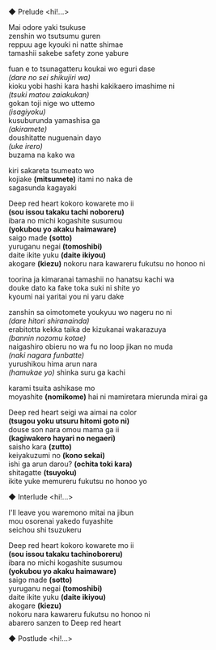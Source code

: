 ◆ Prelude <hi!…>

Mai odore yaki tsukuse  
zenshin wo tsutsumu guren  
reppuu age kyouki ni natte shimae  
tamashii sakebe safety zone yabure

fuan e to tsunagatteru koukai wo eguri dase  
*(dare no sei shikujiri wa)*  
kioku yobi hashi kara hashi kakikaero imashime ni  
*(tsuki matou zaiakukan)*  
gokan toji nige wo uttemo  
*(isagiyoku)*  
kusuburunda yamashisa ga  
*(akiramete)*  
doushitatte nuguenain dayo  
*(uke irero)*  
buzama na kako wa

kiri sakareta tsumeato wo  
kojiake **(mitsumete)** itami no naka de  
sagasunda kagayaki

Deep red heart kokoro kowarete mo ii  
**(sou issou takaku tachi noboreru)**  
ibara no michi kogashite susumou  
**(yokubou yo akaku haimaware)**  
saigo made **(sotto)**  
yuruganu negai **(tomoshibi)**  
daite ikite yuku **(daite ikiyou)**  
akogare **(kiezu)**
nokoru nara kawareru fukutsu no honoo ni

toorina ja kimaranai tamashii no hanatsu kachi wa  
douke dato ka fake toka suki ni shite yo  
kyoumi nai yaritai you ni yaru dake  

zanshin sa oimotomete youkyuu wo nageru no ni  
*(dare hitori shiranainda)*  
erabitotta kekka taika de kizukanai wakarazuya  
*(bannin nozomu kotae)*  
naigashiro obieru no wa fu no loop jikan no muda  
*(naki nagara funbatte)*  
yurushikou hima arun nara  
*(hamukae yo)*
shinka suru ga kachi

karami tsuita ashikase mo  
moyashite **(nomikome)** hai ni mamiretara
mierunda mirai ga

Deep red heart seigi wa aimai na color  
**(tsugou yoku utsuru hitomi goto ni)**  
douse son nara omou mama ga ii  
**(kagiwakero hayari no negaeri)**  
saisho kara **(zutto)**  
keiyakuzumi no **(kono sekai)**  
ishi ga arun darou? **(ochita toki kara)**  
shitagatte **(tsuyoku)**  
ikite yuke memureru fukutsu no honoo yo

◆ Interlude <hi!…>

I'll leave you waremono mitai na jibun  
mou osorenai yakedo fuyashite  
seichou shi tsuzukeru

Deep red heart kokoro kowarete mo ii  
**(sou issou takaku tachinoboreru)**  
ibara no michi kogashite susumou  
**(yokubou yo akaku haimaware)**  
saigo made **(sotto)**  
yuruganu negai **(tomoshibi)**  
daite ikite yuku **(daite ikiyou)**  
akogare **(kiezu)**  
nokoru nara kawareru fukutsu no honoo ni  
abarero sanzen to Deep red heart

◆ Postlude <hi!…>
